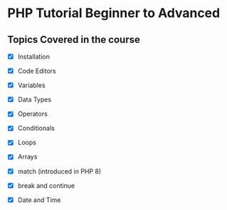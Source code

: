 # PHP Tutorial Beginner to Advanced

## Topics Covered in the course

- [x] Installation 
- [x] Code Editors
- [x] Variables
- [x] Data Types
- [x] Operators
- [x] Conditionals
- [x] Loops
- [x] Arrays
- [x] match (introduced in PHP 8)
- [x] break and continue
- [x] Date and Time

